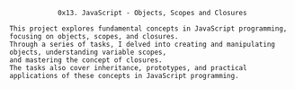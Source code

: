 				0x13. JavaScript - Objects, Scopes and Closures

	This project explores fundamental concepts in JavaScript programming, focusing on objects, scopes, and closures.
	Through a series of tasks, I delved into creating and manipulating objects, understanding variable scopes,
	and mastering the concept of closures.
	The tasks also cover inheritance, prototypes, and practical applications of these concepts in JavaScript programming.
